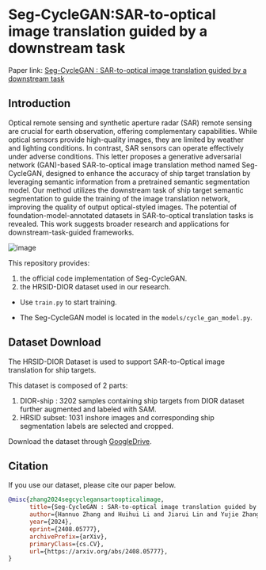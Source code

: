 # Seg-CycleGAN:SAR-to-optical image translation  guided by a downstream task

Paper link: [Seg-CycleGAN : SAR-to-optical image translation  guided by a downstream task](https://ieeexplore.ieee.org/abstract/document/10872937)

## Introduction
Optical remote sensing and synthetic aperture radar (SAR) remote sensing are crucial for earth observation, offering complementary capabilities. While optical sensors provide high-quality images, they are limited by weather and lighting conditions. In contrast, SAR sensors can operate effectively under adverse conditions. This letter proposes a generative adversarial network (GAN)-based SAR-to-optical image translation method named Seg-CycleGAN, designed to enhance the accuracy of ship target translation by leveraging semantic information from a pretrained semantic segmentation model. Our method utilizes the downstream task of ship target semantic segmentation to guide the training of the image translation network, improving the quality of output optical-styled images. The potential of foundation-model-annotated datasets in SAR-to-optical translation tasks is revealed. This work suggests broader research and applications for downstream-task-guided frameworks.

![image](https://github.com/NWPU-IVIP/Seg-CycleGAN-and-HRSID-DIOR/blob/main/figures/fig1.png)

This repository provides:

1. the official code implementation of Seg-CycleGAN.
2. the HRSID-DIOR dataset used in our research. 

- Use `train.py` to start training. 

- The Seg-CycleGAN model is located in the `models/cycle_gan_model.py`.

## Dataset Download

The HRSID-DIOR Dataset is used to support SAR-to-Optical image translation for ship targets.

This dataset is composed of 2 parts:
1) DIOR-ship : 3202 samples containing ship targets from DIOR dataset further augmented and labeled with SAM.
2) HRSID subset: 1031 inshore images and corresponding ship segmentation labels are selected and cropped.

Download the dataset through [GoogleDrive](https://drive.google.com/drive/folders/1_1F_A7iUUEgOSgQ7qLMPFT32z6_GCxO4?usp=drive_link).

## Citation

If you use our dataset, please cite our paper below.

```BibTeX
@misc{zhang2024segcyclegansartoopticalimage,
      title={Seg-CycleGAN : SAR-to-optical image translation guided by a downstream task}, 
      author={Hannuo Zhang and Huihui Li and Jiarui Lin and Yujie Zhang and Jianghua Fan and Hang Liu},
      year={2024},
      eprint={2408.05777},
      archivePrefix={arXiv},
      primaryClass={cs.CV},
      url={https://arxiv.org/abs/2408.05777}, 
}
```
